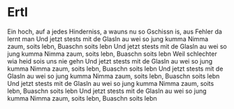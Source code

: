 # Ertl
Ein hoch, auf a jedes Hinderniss, a wauns nu so
Gschissn is, aus Fehler da lernt man
Und jetzt stests mit de Glasln au wei so jung kumma
Nimma zaum, soits lebn, Buaschn soits lebn
Und jetzt stests mit de Glasln au wei so jung kumma
Nimma zaum, soits lebn, Buaschn soits lebn
Weil schlechter wia heid sois uns nie gehn
Und jetzt stests mit de Glasln au wei so jung kumma
Nimma zaum, soits lebn, Buaschn soits lebn
Und jetzt stests mit de Glasln au wei so jung kumma
Nimma zaum, soits lebn, Buaschn soits lebn
Und jetzt stests mit de Glasln au wei so jung kumma
Nimma zaum, soits lebn, Buaschn soits lebn
Und jetzt stests mit de Glasln au wei so jung kumma
Nimma zaum, soits lebn, Buaschn soits lebn
